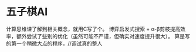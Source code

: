 # 五子棋AI
计算思维课了解到相关概念，就用C写了个。
博弈启发式搜索 + α-β剪枝提高效率，额外尝试了些别的优化（虽然可能不严谨，但确实对速度提升很大）。
算是写的第一个稍微大点的程序，//调试真的整人
